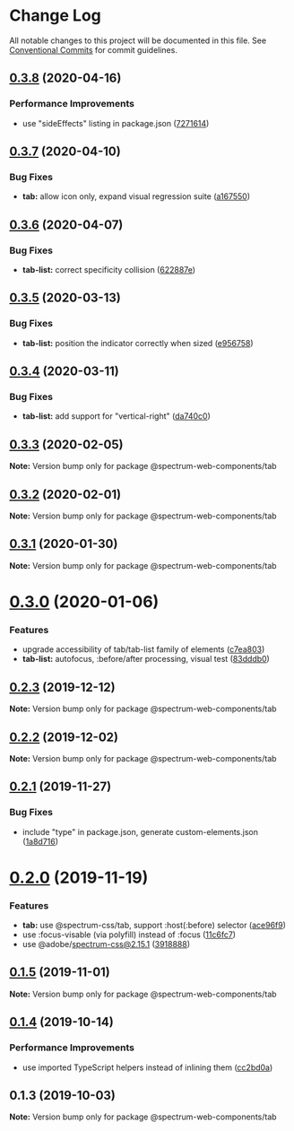 # Change Log

All notable changes to this project will be documented in this file.
See [Conventional Commits](https://conventionalcommits.org) for commit guidelines.

## [0.3.8](https://github.com/adobe/spectrum-web-components/compare/@spectrum-web-components/tab@0.3.7...@spectrum-web-components/tab@0.3.8) (2020-04-16)

### Performance Improvements

-   use "sideEffects" listing in package.json ([7271614](https://github.com/adobe/spectrum-web-components/commit/7271614c0ca3ccf3566583bb59467eb15a6199cd))

## [0.3.7](https://github.com/adobe/spectrum-web-components/compare/@spectrum-web-components/tab@0.3.6...@spectrum-web-components/tab@0.3.7) (2020-04-10)

### Bug Fixes

-   **tab:** allow icon only, expand visual regression suite ([a167550](https://github.com/adobe/spectrum-web-components/commit/a167550ed8c4324f68d03b35b1cc41ed510958f5))

## [0.3.6](https://github.com/adobe/spectrum-web-components/compare/@spectrum-web-components/tab@0.3.5...@spectrum-web-components/tab@0.3.6) (2020-04-07)

### Bug Fixes

-   **tab-list:** correct specificity collision ([622887e](https://github.com/adobe/spectrum-web-components/commit/622887eb596b7d193e077a3db8865cdfea557845))

## [0.3.5](https://github.com/adobe/spectrum-web-components/compare/@spectrum-web-components/tab@0.3.4...@spectrum-web-components/tab@0.3.5) (2020-03-13)

### Bug Fixes

-   **tab-list:** position the indicator correctly when sized ([e956758](https://github.com/adobe/spectrum-web-components/commit/e956758))

## [0.3.4](https://github.com/adobe/spectrum-web-components/compare/@spectrum-web-components/tab@0.3.3...@spectrum-web-components/tab@0.3.4) (2020-03-11)

### Bug Fixes

-   **tab-list:** add support for "vertical-right" ([da740c0](https://github.com/adobe/spectrum-web-components/commit/da740c0))

## [0.3.3](https://github.com/adobe/spectrum-web-components/compare/@spectrum-web-components/tab@0.3.2...@spectrum-web-components/tab@0.3.3) (2020-02-05)

**Note:** Version bump only for package @spectrum-web-components/tab

## [0.3.2](https://github.com/adobe/spectrum-web-components/compare/@spectrum-web-components/tab@0.3.1...@spectrum-web-components/tab@0.3.2) (2020-02-01)

**Note:** Version bump only for package @spectrum-web-components/tab

## [0.3.1](https://github.com/adobe/spectrum-web-components/compare/@spectrum-web-components/tab@0.3.0...@spectrum-web-components/tab@0.3.1) (2020-01-30)

**Note:** Version bump only for package @spectrum-web-components/tab

# [0.3.0](https://github.com/adobe/spectrum-web-components/compare/@spectrum-web-components/tab@0.2.3...@spectrum-web-components/tab@0.3.0) (2020-01-06)

### Features

-   upgrade accessibility of tab/tab-list family of elements ([c7ea803](https://github.com/adobe/spectrum-web-components/commit/c7ea803))
-   **tab-list:** autofocus, :before/after processing, visual test ([83dddb0](https://github.com/adobe/spectrum-web-components/commit/83dddb0))

## [0.2.3](https://github.com/adobe/spectrum-web-components/compare/@spectrum-web-components/tab@0.2.2...@spectrum-web-components/tab@0.2.3) (2019-12-12)

**Note:** Version bump only for package @spectrum-web-components/tab

## [0.2.2](https://github.com/adobe/spectrum-web-components/compare/@spectrum-web-components/tab@0.2.1...@spectrum-web-components/tab@0.2.2) (2019-12-02)

**Note:** Version bump only for package @spectrum-web-components/tab

## [0.2.1](https://github.com/adobe/spectrum-web-components/compare/@spectrum-web-components/tab@0.2.0...@spectrum-web-components/tab@0.2.1) (2019-11-27)

### Bug Fixes

-   include "type" in package.json, generate custom-elements.json ([1a8d716](https://github.com/adobe/spectrum-web-components/commit/1a8d716))

# [0.2.0](https://github.com/adobe/spectrum-web-components/compare/@spectrum-web-components/tab@0.1.5...@spectrum-web-components/tab@0.2.0) (2019-11-19)

### Features

-   **tab:** use @spectrum-css/tab, support :host(:before) selector ([ace96f9](https://github.com/adobe/spectrum-web-components/commit/ace96f9))
-   use :focus-visable (via polyfill) instead of :focus ([11c6fc7](https://github.com/adobe/spectrum-web-components/commit/11c6fc7))
-   use @adobe/spectrum-css@2.15.1 ([3918888](https://github.com/adobe/spectrum-web-components/commit/3918888))

## [0.1.5](https://github.com/adobe/spectrum-web-components/compare/@spectrum-web-components/tab@0.1.4...@spectrum-web-components/tab@0.1.5) (2019-11-01)

**Note:** Version bump only for package @spectrum-web-components/tab

## [0.1.4](https://github.com/adobe/spectrum-web-components/compare/@spectrum-web-components/tab@0.1.3...@spectrum-web-components/tab@0.1.4) (2019-10-14)

### Performance Improvements

-   use imported TypeScript helpers instead of inlining them ([cc2bd0a](https://github.com/adobe/spectrum-web-components/commit/cc2bd0a))

## 0.1.3 (2019-10-03)

**Note:** Version bump only for package @spectrum-web-components/tab
